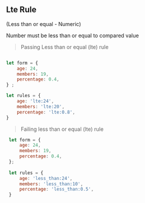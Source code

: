 ## Lte Rule
(Less than or equal - Numeric)

Number must be less than or equal to compared value

> Passing Less than or equal (lte) rule
```js

let form = {
    age: 24,
    members: 19,
    percentage: 0.4,
} ;

let rules = {
    age: 'lte:24',
    members: 'lte:20',
    percentage: 'lte:0.8',
}
```

> Failing less than or equal (lte) rule
```js
 let form = {
     age: 24,
     members: 19,
     percentage: 0.4,
 };
 
 let rules = {
     age: 'less_than:24',
     members: 'less_than:10',
     percentage: 'less_than:0.5',
 }
 ```
